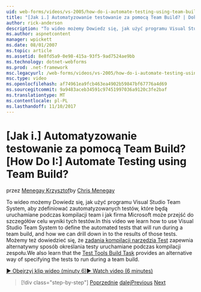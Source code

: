 ```yaml
---
uid: web-forms/videos/vs-2005/how-do-i-automate-testing-using-team-build
title: "[Jak i.] Automatyzowanie testowanie za pomocą Team Build? | Dokumentacja firmy Microsoft"
author: rick-anderson
description: "To wideo możemy Dowiedz się, jak użyć programu Visual Studio Team System, aby zdefiniować zautomatyzowanych testów, które będą uruchamiane podczas kompilacji team oraz jak firma Microsoft może przejść do szczegółów celu..."
ms.author: aspnetcontent
manager: wpickett
ms.date: 08/01/2007
ms.topic: article
ms.assetid: 8e8fd5a9-0e98-415a-93f5-9ad7524ae9bb
ms.technology: dotnet-webforms
ms.prod: .net-framework
msc.legacyurl: /web-forms/videos/vs-2005/how-do-i-automate-testing-using-team-build
msc.type: video
ms.openlocfilehash: af74961ea9fcb463ea4902b59847bf67776a4d69
ms.sourcegitcommit: 9a9483aceb34591c97451997036a9120c3fe2baf
ms.translationtype: MT
ms.contentlocale: pl-PL
ms.lasthandoff: 11/10/2017
---
```

<a name="how-do-i-automate-testing-using-team-build"></a><span data-ttu-id="500a6-104">[Jak i.] Automatyzowanie testowanie za pomocą Team Build?</span><span class="sxs-lookup"><span data-stu-id="500a6-104">[How Do I:] Automate Testing using Team Build?</span></span>
====================
<span data-ttu-id="500a6-105">przez [Menegay Krzysztof](https://twitter.com/CMenegay)</span><span class="sxs-lookup"><span data-stu-id="500a6-105">by [Chris Menegay](https://twitter.com/CMenegay)</span></span>

<span data-ttu-id="500a6-106">To wideo możemy Dowiedz się, jak użyć programu Visual Studio Team System, aby zdefiniować zautomatyzowanych testów, które będą uruchamiane podczas kompilacji team i jak firma Microsoft może przejść do szczegółów celu wyniki tych testów.</span><span class="sxs-lookup"><span data-stu-id="500a6-106">In this video we learn how to use Visual Studio Team System to define the automated tests that will run during a team build, and how we can drill down in to the results of those tests.</span></span> <span data-ttu-id="500a6-107">Możemy też dowiedzieć się, że [zadania kompilacji narzędzia Test](https://msdn.microsoft.com/en-us/vstudio/aa718351.aspx#bttt) zapewnia alternatywny sposób określania testy uruchamiane podczas kompilacji zespołu.</span><span class="sxs-lookup"><span data-stu-id="500a6-107">We also learn that the [Test Tools Build Task](https://msdn.microsoft.com/en-us/vstudio/aa718351.aspx#bttt) provides an alternative way of specifying the tests to run during a team build.</span></span>

[<span data-ttu-id="500a6-108">&#9654; Obejrzyj klip wideo (minuty 6)</span><span class="sxs-lookup"><span data-stu-id="500a6-108">&#9654; Watch video (6 minutes)</span></span>](https://channel9.msdn.com/Blogs/ASP-NET-Site-Videos/how-do-i-automate-testing-using-team-build)

>[!div class="step-by-step"]
<span data-ttu-id="500a6-109">[Poprzednie](how-do-i-implement-continuous-integration-with-team-foundation.md)
[dalej](how-do-i-deploy-a-web-application-during-a-team-build.md)</span><span class="sxs-lookup"><span data-stu-id="500a6-109">[Previous](how-do-i-implement-continuous-integration-with-team-foundation.md)
[Next](how-do-i-deploy-a-web-application-during-a-team-build.md)</span></span>
